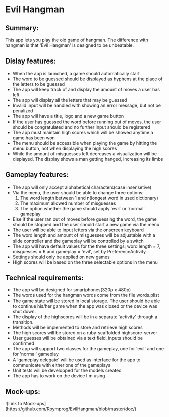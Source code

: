 Evil Hangman
===========

<h2>Summary:</h2>
This app lets you play the old game of hangman. The difference with hangman is that 'Evil Hangman' is designed to be unbeatable. 

<h2>Dislay features:</h2>

- When the app is launched, a game should automatically start
- The word to be guessed should be displayed as hyphens at the place of the letters to be guessed
- The app will keep track of and display the amount of moves a user has left
- The app will display all the letters that may be guessed
- Invalid input will be handled with showing an error message, but not be penalized
- The app will have a title, logo and a new game button
- If the user has guessed the word before running out of moves, the user should be congratulated and no further input should be registered
- The app must maintain high scores which will be showed anytime a game has been won
- The menu should be accessible when playing the game by hitting the menu button, not when displaying the high scores
- While the amount of misguesses left decreases a visualization will be displayed. The display shows a man getting hanged, increasing its limbs

<h2>Gameplay features:</h2>

- The app will only accept alphabetical characters(case insensetive)
- Via the menu, the user should be able to change three options: 
  1. The word length between 1 and n(longest word in used dictionary)
  2. The maximum allowed number of misguesses
  3. The option whether the game should apply ´evil´ or ´normal´ gameplay
- Else if the user ran out of moves before guessing the word, the game should be stopped and the user should start a new game via the menu
- The user will be able to input letters via the onscreen keyboard
- The word length and amount of misguesses will be adjustable with a slide controller and the gameplay will be controlled by a switch
- The app will have default values for the three settings; word length = 7, misguesses = 6 and gameplay = 'evil', set by PreferenceActivity
- Settings should only be applied on new games
- High scores will be based on the three selectable options in the menu

<h2>Technical requirements: </h2>

- The app will be designed for smartphones(320p x 480p)
- The words used for the hangman words come from the file words.plist
- The game state will be stored in local storage. The user should be able to continue his/her game when the app was closed or the device was shut down.
- The display of the highscores will be in a separate 'activity' through a transition.
- Methods will be implemented to store and retrieve high scores
- The high scores will be stored on a ruby-scaffolded highscore-server
- User guesses will be obtained via a text field, inputs should be confirmed
- The app will support two classes for the gameplay, one for 'evil' and one for 'normal' gameplay
- A 'gameplay delegate' will be used as interface for the app to communicate with either one of the gameplays
- Unit tests will be developped for the models created
- The app has to work on the device I'm using

<h2>Mock-ups:</h2>
![Link to Mock-ups](https://github.com/Roymprog/EvilHangman/blob/master/doc/)
